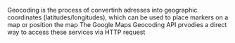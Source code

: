 Geocoding is the process of convertinh adresses into geographic coordinates (latitudes/longitudes), which can be used to place markers on a map or position the map
The Google Maps Geocoding API prvodies a direct way to access these services via HTTP request

